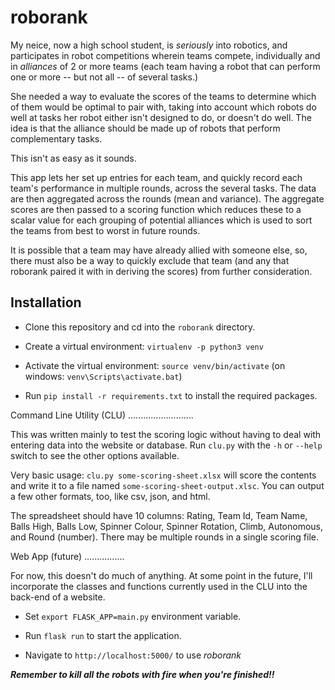 # roborank
My neice, now a high school student,  is *seriously* into robotics, and participates in robot competitions wherein teams compete, individually and in *alliances*
of 2 or more teams (each team having a robot that can perform one or more -- but not all -- of several tasks.)  

She needed a way to evaluate the scores of the teams to determine which of them would be optimal to pair with, taking into account which robots do well at
tasks her robot either isn't designed to do, or doesn't do well. The idea is that the alliance should be made up of robots that perform complementary tasks.

This isn't as easy as it sounds.

This app lets her set up entries for each team, and quickly record each team's performance in multiple rounds, across the several tasks.  The 
data are then aggregated across the rounds (mean and variance).  The aggregate scores are then passed to a scoring function which reduces these to
a scalar value for each grouping of potential alliances which is used to sort the teams from best to worst in future rounds.

It is possible that a team may have already allied with someone else, so, there must also be a way to quickly exclude that team (and any that roborank
paired it with in deriving the scores) from further consideration.


Installation
------------

* Clone this repository and cd into the `roborank` directory.

* Create a virtual environment: `virtualenv -p python3 venv`

* Activate the virtual environment: `source venv/bin/activate`  (on windows: `venv\Scripts\activate.bat`)

* Run `pip install -r requirements.txt` to install the required packages.


Command Line Utility (CLU)
..........................

This was written mainly to test the scoring logic without having to deal with entering data into 
the website or database.  Run `clu.py` with the `-h` or `--help` switch to see the other
options available.

Very basic usage:  `clu.py some-scoring-sheet.xlsx` will score the contents and write it to a file named 
`some-scoring-sheet-output.xlsc`.  You can output a few other formats, too, like csv, json, and html.

The spreadsheet should have 10 columns: Rating, Team Id, Team Name, Balls High, Balls Low, Spinner Colour, Spinner Rotation,
Climb, Autonomous, and Round (number).  There may be multiple rounds in a single scoring file.


Web App (future)
................

For now, this doesn't do much of anything. At some point in the future, I'll incorporate the classes and functions
currently used in the CLU into the back-end of a website.

* Set `export FLASK_APP=main.py` environment variable.

* Run `flask run` to start the application.

* Navigate to `http://localhost:5000/` to use *roborank*


***Remember to kill all the robots with fire when you're finished!!***
